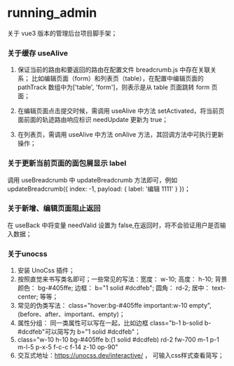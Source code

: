 # running_admin

关于 vue3 版本的管理后台项目脚手架；

### 关于缓存 useAlive

1. 保证当前的路由和要返回的路由在配置文件 breadcrumb.js 中存在关联关系；
   比如编辑页面（form）和列表页（table），在配置中编辑页面的 pathTrack 数组中为['table', 'form']，则表示是从 table 页面跳转 form 页面；

2. 在编辑页面点击提交时候，需调用 useAlive 中方法 setActivated，将当前页面前面的轨迹路由响应标识 needUpdate 更新为 true；

3. 在列表页，需调用 useAlive 中方法 onAlive 方法，其回调方法中可执行更新操作；

### 关于更新当前页面的面包屑显示 label

调用 useBreadcrumb 中 updateBreadcrumb 方法即可，例如 updateBreadcrumb({ index: -1, payload: { label: '编辑 1111' } })；

### 关于新增、编辑页面阻止返回

在 useBack 中将变量 needValid 设置为 false,在返回时，将不会验证用户是否输入数据；

### 关于unocss

1. 安装 UnoCss 插件；
2. 按照直觉来书写类名即可；一些常见的写法：宽度： w-10; 高度： h-10; 背景颜色： bg-#405ffe; 边框： b="1 solid #dcdfeb"; 圆角： rd-2; 居中： text-center; 等等；
3. 常见的伪类写法： class="hover:bg-#405ffe important:w-10 empty", (before、after、important、empty)；
4. 属性分组： 同一类属性可以写在一起，比如边框 class="b-1 b-solid b-#dcdfeb"可以简写为 b="1 solid #dcdfeb"；
5. class="w-10 h-10 bg-#405ffe b:(1 solid #dcdfeb) rd-2 fw-700 m-1 p-1 m-l-5 p-x-5 f-c-c f-14 z-10 op-90"
6. 交互式地址：https://unocss.dev/interactive/ ， 可输入css样式查看简写；


